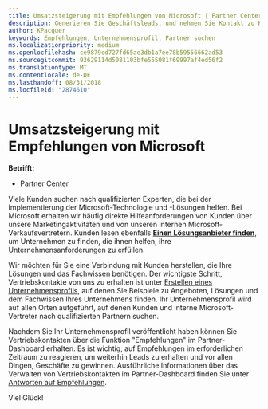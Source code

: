 ```yaml
---
title: Umsatzsteigerung mit Empfehlungen von Microsoft | Partner Center
description: Generieren Sie Geschäftsleads, und nehmen Sie Kontakt zu Kunden auf, die Unterstützung bei der Implementierung von Microsoft-Produkten und -Lösungen benötigen.
author: KPacquer
keywords: Empfehlungen, Unternehmensprofil, Partner suchen
ms.localizationpriority: medium
ms.openlocfilehash: ce9879cd727fd65ae3db1a7ee78b59556662ad53
ms.sourcegitcommit: 92629114d5081103bfe555081f69997af4ed56f2
ms.translationtype: MT
ms.contentlocale: de-DE
ms.lasthandoff: 08/31/2018
ms.locfileid: "2874610"
---
```

<!-- FWLink:  https://go.microsoft.com/fwlink/?linkid=849775 (top of page) -->

# <a name="grow-your-business-with-referrals-from-microsoft"></a>Umsatzsteigerung mit Empfehlungen von Microsoft

**Betrifft:**

-  Partner Center

Viele Kunden suchen nach qualifizierten Experten, die bei der Implementierung der Microsoft-Technologie und -Lösungen helfen. Bei Microsoft erhalten wir häufig direkte Hilfeanforderungen von Kunden über unsere Marketingaktivitäten und von unseren internen Microsoft-Verkaufsvertretern. Kunden lesen ebenfalls [**Einen Lösungsanbieter finden**](https://www.microsoft.com/solution-providers/search), um Unternehmen zu finden, die ihnen helfen, ihre Unternehmensanforderungen zu erfüllen. 

Wir möchten für Sie eine Verbindung mit Kunden herstellen, die Ihre Lösungen und das Fachwissen benötigen. Der wichtigste Schritt, Vertriebskontakte von uns zu erhalten ist unter [Erstellen eines Unternehmensprofils](create-a-marketing-profile.md), auf denen Sie Beispiele zu Angeboten, Lösungen und dem Fachwissen Ihres Unternehmens finden. Ihr Unternehmensprofil wird auf allen Orten aufgeführt, auf denen Kunden und interne Microsoft-Vertreter nach qualifizierten Partnern suchen. 

 Nachdem Sie Ihr Unternehmensprofil veröffentlicht haben können Sie Vertriebskontakten über die Funktion "Empfehlungen" im Partner-Dashboard erhalten. Es ist wichtig, auf Empfehlungen im erforderlichen Zeitraum zu reagieren, um weiterhin Leads zu erhalten und vor allen Dingen, Geschäfte zu gewinnen. Ausführliche Informationen über das Verwalten von Vertriebskontakten im Partner-Dashboard finden Sie unter [Antworten auf Empfehlungen](responding-to-referrals.md).  

Viel Glück!

<!-- 
*  [Analyze your business profile](analyze-your-marketing-profile.md) Regularly review and optimize your business profile to make sure you’re getting in front of your target customers.
-->
